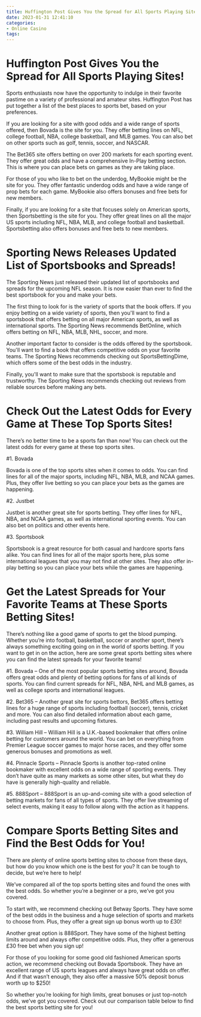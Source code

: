 ```yaml
---
title: Huffington Post Gives You the Spread for All Sports Playing Sites!
date: 2023-01-31 12:41:10
categories:
- Online Casino
tags:
---
```



#  Huffington Post Gives You the Spread for All Sports Playing Sites!

Sports enthusiasts now have the opportunity to indulge in their favorite pastime on a variety of professional and amateur sites. Huffington Post has put together a list of the best places to sports bet, based on your preferences.

If you are looking for a site with good odds and a wide range of sports offered, then Bovada is the site for you. They offer betting lines on NFL, college football, NBA, college basketball, and MLB games. You can also bet on other sports such as golf, tennis, soccer, and NASCAR.

The Bet365 site offers betting on over 200 markets for each sporting event. They offer great odds and have a comprehensive In-Play betting section. This is where you can place bets on games as they are taking place.

For those of you who like to bet on the underdog, MyBookie might be the site for you. They offer fantastic underdog odds and have a wide range of prop bets for each game. MyBookie also offers bonuses and free bets for new members.

Finally, if you are looking for a site that focuses solely on American sports, then Sportsbetting is the site for you. They offer great lines on all the major US sports including NFL, NBA, MLB, and college football and basketball. Sportsbetting also offers bonuses and free bets to new members.

#  Sporting News Releases Updated List of Sportsbooks and Spreads!

The Sporting News just released their updated list of sportsbooks and spreads for the upcoming NFL season. It is now easier than ever to find the best sportsbook for you and make your bets.

The first thing to look for is the variety of sports that the book offers. If you enjoy betting on a wide variety of sports, then you'll want to find a sportsbook that offers betting on all major American sports, as well as international sports. The Sporting News recommends BetOnline, which offers betting on NFL, NBA, MLB, NHL, soccer, and more.

Another important factor to consider is the odds offered by the sportsbook. You'll want to find a book that offers competitive odds on your favorite teams. The Sporting News recommends checking out SportsBettingDime, which offers some of the best odds in the industry.

Finally, you'll want to make sure that the sportsbook is reputable and trustworthy. The Sporting News recommends checking out reviews from reliable sources before making any bets.

#  Check Out the Latest Odds for Every Game at These Top Sports Sites!

There’s no better time to be a sports fan than now! You can check out the latest odds for every game at these top sports sites.

#1. Bovada

Bovada is one of the top sports sites when it comes to odds. You can find lines for all of the major sports, including NFL, NBA, MLB, and NCAA games. Plus, they offer live betting so you can place your bets as the games are happening.

#2. Justbet

Justbet is another great site for sports betting. They offer lines for NFL, NBA, and NCAA games, as well as international sporting events. You can also bet on politics and other events here.

#3. Sportsbook

Sportsbook is a great resource for both casual and hardcore sports fans alike. You can find lines for all of the major sports here, plus some international leagues that you may not find at other sites. They also offer in-play betting so you can place your bets while the games are happening.

#  Get the Latest Spreads for Your Favorite Teams at These Sports Betting Sites!

There’s nothing like a good game of sports to get the blood pumping. Whether you’re into football, basketball, soccer or another sport, there’s always something exciting going on in the world of sports betting. If you want to get in on the action, here are some great sports betting sites where you can find the latest spreads for your favorite teams!

#1. Bovada – One of the most popular sports betting sites around, Bovada offers great odds and plenty of betting options for fans of all kinds of sports. You can find current spreads for NFL, NBA, NHL and MLB games, as well as college sports and international leagues.

#2. Bet365 – Another great site for sports bettors, Bet365 offers betting lines for a huge range of sports including football (soccer), tennis, cricket and more. You can also find detailed information about each game, including past results and upcoming fixtures.

#3. William Hill – William Hill is a U.K.-based bookmaker that offers online betting for customers around the world. You can bet on everything from Premier League soccer games to major horse races, and they offer some generous bonuses and promotions as well.

#4. Pinnacle Sports – Pinnacle Sports is another top-rated online bookmaker with excellent odds on a wide range of sporting events. They don’t have quite as many markets as some other sites, but what they do have is generally high-quality and reliable.

#5. 888Sport – 888Sport is an up-and-coming site with a good selection of betting markets for fans of all types of sports. They offer live streaming of select events, making it easy to follow along with the action as it happens.

#  Compare Sports Betting Sites and Find the Best Odds for You!

There are plenty of online sports betting sites to choose from these days, but how do you know which one is the best for you? It can be tough to decide, but we’re here to help!

We’ve compared all of the top sports betting sites and found the ones with the best odds. So whether you’re a beginner or a pro, we’ve got you covered.

To start with, we recommend checking out Betway Sports. They have some of the best odds in the business and a huge selection of sports and markets to choose from. Plus, they offer a great sign up bonus worth up to £30!

Another great option is 888Sport. They have some of the highest betting limits around and always offer competitive odds. Plus, they offer a generous £30 free bet when you sign up!

For those of you looking for some good old fashioned American sports action, we recommend checking out Bovada Sportsbook. They have an excellent range of US sports leagues and always have great odds on offer. And if that wasn’t enough, they also offer a massive 50% deposit bonus worth up to $250!

So whether you’re looking for high limits, great bonuses or just top-notch odds, we’ve got you covered. Check out our comparison table below to find the best sports betting site for you!